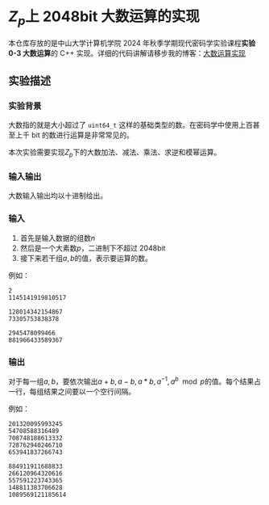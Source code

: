 # $Z_p$上 2048bit 大数运算的实现

本仓库存放的是中山大学计算机学院 2024 年秋季学期现代密码学实验课程**实验 0-3 大数运算**的 C++ 实现。详细的代码讲解请移步我的博客：[大数运算实现](https://smallorange666.github.io/2024/11/29/%E5%A4%A7%E6%95%B0%E8%BF%90%E7%AE%97%E5%AE%9E%E7%8E%B0/)

## 实验描述

### 实验背景

大数指的就是大小超过了 `uint64_t` 这样的基础类型的数。在密码学中使用上百甚至上千 bit 的数进行运算是非常常见的。

本次实验需要实现$Z_p$下的大数加法、减法、乘法、求逆和模幂运算。

### 输入输出

大数输入输出均以十进制给出。

### 输入

1. 首先是输入数据的组数$n$
2. 然后是一个大素数$p$，二进制下不超过 2048bit
3. 接下来若干组$a, b$的值，表示要运算的数。

例如：

```text
2
1145141919810517

128014342154867
73305753838378

2945478099466
881966433589367
```

### 输出

对于每一组$a, b$，要依次输出$a+b, a-b, a*b, a^{-1}, a^b \mod p$的值。每个结果占一行，每组结果之间要以一个空行间隔。

例如：

```text
201320095993245
54708588316489
708748188613332
728762940246710
653941837266743

884911911688833
266120964320616
557591223743365
148811383706628
1089569121185614
```
